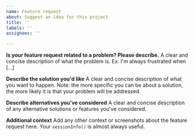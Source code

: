 ```yaml
---
name: Feature request
about: Suggest an idea for this project
title: ''
labels: ''
assignees: ''

---
```


**Is your feature request related to a problem? Please describe.**
A clear and concise description of what the problem is. Ex. I'm always frustrated when [...]

**Describe the solution you'd like**
A clear and concise description of what you want to happen. Note: the more specific you can be about a solution, the more likely it is that your problem will be addressed.

**Describe alternatives you've considered**
A clear and concise description of any alternative solutions or features you've considered.

**Additional context**
Add any other context or screenshots about the feature request here. Your `sessionInfo()` is almost always useful.
